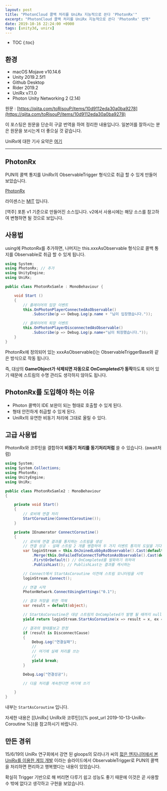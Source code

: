 ```yaml
---
layout: post
title: "PhotonCloud 콜백 처리를 UniRx 지능적으로 쓴다 'PhotonRx'"
excerpt: "PhotonCloud 콜백 처리를 UniRx 지능적으로 쓴다 'PhotonRx' 번역"
date: 2019-10-16 22:24:00 +0900
tags: [unity3d, unirx]
---
```

* TOC
{:toc}

## 환경

- macOS Mojave v10.14.6
- Unity 2019.2.5f1
- Github Desktop
- Rider 2019.2
- UniRx v7.1.0
- Photon Unity Networking 2 (2.14)

원문 : [https://qiita.com/toRisouP/items/10d9112eda30a0ba9278](https://qiita.com/toRisouP/items/10d9112eda30a0ba9278)

이 포스팅은 원문을 단순히 구글 번역을 하여 정리한 내용입니다. 일본어를 잘하시는 분은 원문을 보시는게 더 좋으실 것 같습니다. 

UniRx에 대한 기사 요약은 [여기](https://qiita.com/toRisouP/items/48b9fa25df64d3c6a392)

---

## PhotonRx

PUN의 콜백 통지를 UniRx의 ObservableTrigger 형식으로 취급 할 수 있게 만들어 보았습니다.

[PhotonRx](https://github.com/TORISOUP/PhotonRx)

라이센스는 [MIT](https://ko.wikipedia.org/wiki/MIT_%ED%97%88%EA%B0%80%EC%84%9C) 입니다.

[역주] 포톤 v1 기준으로 만들어진 소스입니다. v2에서 사용시에는 해당 소스를 참고하여 변형하면 될 것으로 보입니다.

## 사용법

using에 PhotonRx를 추가하면, 나머지는 this.xxxAsObservable 형식으로 콜백 통지를 Observable로 취급 할 수 있게 됩니다.

```cs
using System;
using PhotonRx; // 추가
using UnityEngine;
using UniRx;

public class PhotonRxSamle : MonoBehaviour {

    void Start ()
    {
        // 플레이어의 입장 이벤트
        this.OnPhotonPlayerConnectedAsObservable()
            .Subscribe(p => Debug.Log(p.name + "님이 입장했습니다."));

        // 플레이어의 퇴장 이벤트
        this.OnPhotonPlayerDisconnectedAsObservable()
            .Subscribe(p => Debug.Log(p.name+"님이 퇴장했습니다."));
    }
}
```

PhotonRx에 정의되어 있는 xxxAsObservable()는 ObservableTriggerBase와 같은 방식으로 작동 됩니다.

즉, 대상의 **GameObject가 삭제되면 자동으로 OnCompleted가 동작**하도록 되어 있기 때문에 스트림의 수명 관리도 생각하지 않아도 됩니다.

## PhotonRx를 도입해야 하는 이유

- Photon 콜백이 IDE 보완이 되는 형태로 호출할 수 있게 된다.
- 형태 안전하게 취급할 수 있게 된다.
- UniRx의 유연한 비동기 처리에 그대로 올릴 수 있다.

## 고급 사용법

PhotonRx와 코루틴을 결합하여 **비동기 처리를 동기처리처럼** 쓸 수 있습니다. (await처럼)

```cs
using System;
using System.Collections;
using PhotonRx;
using UnityEngine;
using UniRx;

public class PhotonRxSamle2 : MonoBehaviour
{

    private void Start()
    {
        // 로비에 연결 처리
        StartCoroutine(ConnectCoroutine());
    }

    private IEnumerator ConnectCoroutine()
    {
        // 로비에 연결 결과를 통지하는 스트림을 생성
        // 연결 성공 · 실패 스트림 2 개를 병합하여 두 가지 이벤트 통지의 도달을 기다리는
        var loginStream = this.OnJoinedLobbyAsObservable().Cast(default(object))
            .Merge(this.OnFailedToConnectToPhotonAsObservable().Cast(default(object)))
            .FirstOrDefault() // OnCompleted를 발화하기 위하여
            .PublishLast(); // PublishLast는 결과를 캐시하는

        // Connect에서 StartAsCoroutine 이전에 스트림 모니터링을 시작
        loginStream.Connect();

        // 연결 시작
        PhotonNetwork.ConnectUsingSettings("0.1");

        // 결과 저장을 위한 객체
        var result = default(object);

        // StartAsCoroutine은 대상 스트림의 OnCompleted가 발행 될 때까지 null를 돌려주는 (코루틴에서 대기)
        yield return loginStream.StartAsCoroutine(x => result = x, ex => { });

        // 결과의 형태를보고 판정
        if (result is DisconnectCause)
        {
            Debug.Log("연결실패");
            //
            // 여기에 실패 처리를 쓰는
            //
            yield break;
        }

        Debug.Log("연결성공");

        // 다음 처리를 계속한다면 여기에 쓰기

    }
}
```

내부는 `StartAsCoroutine` 입니다.

자세한 내용은 [[UniRx] UniRx와 코루틴]({% post_url 2019-10-13-UniRx-Coroutine %})을 참고하시기 바랍니다.

## 만든 경위

15/6/19의 UniRx 연구회에서 강연 된 gloops의 모리나가 씨의 [젋은 엔지니어에서 본 UniRx를 이용한 게임 개발](https://www.slideshare.net/HirohitoMorinaga/unirx) 이라는 슬라이드에서 ObservableTrigger로 PUN의 콜백을 처리하면 편리하고 행복했다는 내용이 있었습니다.

확실히 Trigger 기반으로 해 버리면 다루기 쉽고 성능도 좋기 때문에 이것은 곧 사용할 수 밖에 없다고 생각하고 구현을 보았습니다.